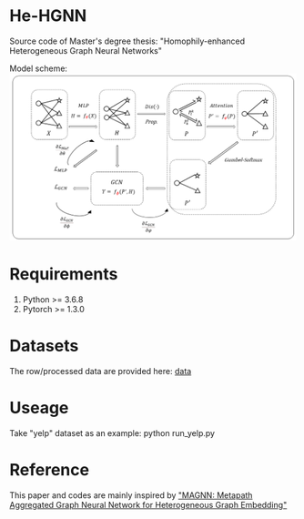 # He-HGNN
Source code of Master's degree thesis: "Homophily-enhanced Heterogeneous Graph Neural Networks"

Model scheme:  
![image](model2.png)  

  

# Requirements
1. Python >= 3.6.8
2. Pytorch >= 1.3.0
# Datasets
The row/processed data are provided here: [data](https://www.aliyundrive.com/s/W6EKEkH5hKb) 
# Useage
Take "yelp" dataset as an example: python run_yelp.py
# Reference
This paper and codes are mainly inspired by ["MAGNN: Metapath Aggregated Graph Neural Network for Heterogeneous Graph Embedding"](https://github.com/cynricfu/MAGNN)
